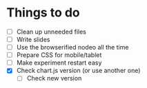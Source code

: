 # Things to do

* [ ] Clean up unneeded files
* [ ] Write slides
* [ ] Use the browserified nodeo all the time
* [ ] Prepare CSS for mobile/tablet
* [ ] Make experiment restart easy
* [x] Check chart.js version (or use another one)
	* [ ] Check new version
